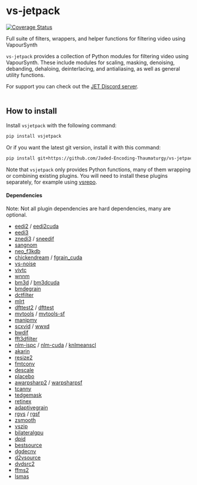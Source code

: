 # vs-jetpack

[![Coverage Status](https://coveralls.io/repos/github/Jaded-Encoding-Thaumaturgy/vs-jetpack/badge.svg?branch=main)](https://coveralls.io/github/Jaded-Encoding-Thaumaturgy/vs-jetpack?branch=main)


Full suite of filters, wrappers, and helper functions for filtering video using VapourSynth

`vs-jetpack` provides a collection of Python modules for filtering video using VapourSynth.
These include modules for scaling, masking, denoising, debanding, dehaloing, deinterlacing,
and antialiasing, as well as general utility functions.

For support you can check out the [JET Discord server](https://discord.gg/XTpc6Fa9eB). <br><br>

## How to install

Install `vsjetpack` with the following command:

```sh
pip install vsjetpack
```

Or if you want the latest git version, install it with this command:

```sh
pip install git+https://github.com/Jaded-Encoding-Thaumaturgy/vs-jetpack.git
```

Note that `vsjetpack` only provides Python functions,
many of them wrapping or combining existing plugins.
You will need to install these plugins separately,
for example using [vsrepo](https://github.com/vapoursynth/vsrepo).

#### Dependencies

Note: Not all plugin dependencies are hard dependencies, many are optional.

- [eedi2](https://github.com/HomeOfVapourSynthEvolution/VapourSynth-EEDI2) / [eedi2cuda](https://github.com/hooke007/VapourSynth-EEDI2CUDA)
- [eedi3](https://github.com/HomeOfVapourSynthEvolution/VapourSynth-EEDI3)
- [znedi3](https://github.com/sekrit-twc/znedi3) / [sneedif](https://github.com/Jaded-Encoding-Thaumaturgy/vapoursynth-SNEEDIF)
- [sangnom](https://github.com/dubhater/vapoursynth-sangnom)
- [neo_f3kdb](https://github.com/HomeOfAviSynthPlusEvolution/neo_f3kdb)
- [chickendream](https://gitlab.com/EleonoreMizo/chickendream/) / [fgrain_cuda](https://github.com/AmusementClub/vs-fgrain-cuda)
- [vs-noise](https://github.com/wwww-wwww/vs-noise)
- [vivtc](https://github.com/vapoursynth/vivtc)
- [wnnm](https://github.com/WolframRhodium/VapourSynth-WNNM)
- [bm3d](https://github.com/HomeOfVapourSynthEvolution/VapourSynth-BM3D) / [bm3dcuda](https://github.com/WolframRhodium/VapourSynth-BM3DCUDA)
- [bmdegrain](https://github.com/AmusementClub/vs-bmdegrain)
- [dctfilter](https://github.com/AmusementClub/VapourSynth-DCTFilter)
- [mlrt](https://github.com/AmusementClub/vs-mlrt)
- [dfttest2](https://github.com/AmusementClub/vs-dfttest2) / [dfttest](https://github.com/HomeOfVapourSynthEvolution/VapourSynth-DFTTest)
- [mvtools](https://github.com/dubhater/vapoursynth-mvtools) / [mvtools-sf](https://github.com/IFeelBloated/vapoursynth-mvtools-sf)
- [manipmv](https://github.com/Mikewando/manipulate-motion-vectors)
- [scxvid](https://github.com/dubhater/vapoursynth-scxvid) / [wwxd](https://github.com/dubhater/vapoursynth-wwxd)
- [bwdif](https://github.com/HomeOfVapourSynthEvolution/VapourSynth-Bwdif)
- [fft3dfilter](https://github.com/AmusementClub/VapourSynth-FFT3DFilter)
- [nlm-ispc](https://github.com/AmusementClub/vs-nlm-ispc) / [nlm-cuda](https://github.com/AmusementClub/vs-nlm-cuda) / [knlmeanscl](https://github.com/Khanattila/KNLMeansCL)
- [akarin](https://github.com/AkarinVS/vapoursynth-plugin)
- [resize2](https://github.com/Jaded-Encoding-Thaumaturgy/vapoursynth-resize2)
- [fmtconv](https://gitlab.com/EleonoreMizo/fmtconv/)
- [descale](https://github.com/Jaded-Encoding-Thaumaturgy/vapoursynth-descale)
- [placebo](https://github.com/sgt0/vs-placebo)
- [awarpsharp2](https://github.com/dubhater/vapoursynth-awarpsharp2) / [warpsharpsf](https://github.com/IFeelBloated/warpsharp)
- [tcanny](https://github.com/HomeOfVapourSynthEvolution/VapourSynth-TCanny)
- [tedgemask](https://github.com/dubhater/vapoursynth-tedgemask)
- [retinex](https://github.com/HomeOfVapourSynthEvolution/VapourSynth-Retinex)
- [adaptivegrain](https://github.com/Irrational-Encoding-Wizardry/adaptivegrain)
- [rgvs](https://github.com/vapoursynth/vs-removegrain) / [rgsf](https://github.com/IFeelBloated/RGSF)
- [zsmooth](https://github.com/adworacz/zsmooth)
- [vszip](https://github.com/dnjulek/vapoursynth-zip)
- [bilateralgpu](https://github.com/WolframRhodium/VapourSynth-BilateralGPU)
- [dpid](https://github.com/WolframRhodium/VapourSynth-dpid)
- [bestsource](https://github.com/vapoursynth/bestsource)
- [dgdecnv](https://www.rationalqm.us/dgdecnv/dgdecnv.html)
- [d2vsource](https://github.com/dwbuiten/d2vsource)
- [dvdsrc2](https://github.com/jsaowji/dvdsrc2)
- [ffms2](https://github.com/FFMS/ffms2)
- [lsmas](https://github.com/HomeOfAviSynthPlusEvolution/L-SMASH-Works)
